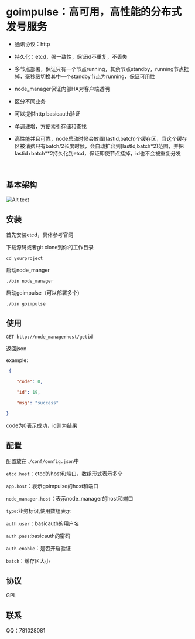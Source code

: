 # goimpulse：高可用，高性能的分布式发号服务

* 通讯协议：http

* 持久化：etcd，强一致性，保证id不重复，不丢失

* 多节点部署，保证只有一个节点running，其余节点standby，running节点挂掉，毫秒级切换其中一个standby节点为running，保证可用性

* node_manager保证内部HA对客户端透明

* 区分不同业务

* 可以提供http basicauth验证

* 单调递增，方便索引存储和查找

* 高性能并且可靠，node启动时候会放置[lastId,batch)个缓存区，当这个缓存区被消费只有batch/2长度时候，会自动扩容到[lastId,batch*2)范围，并把lastid+batch**2持久化到etcd，保证即使节点挂掉，id也不会被重复分发

  ​

## 基本架构

![Alt text](http://static.qiziwang.net/8BCBBC07-8E6D-444C-B1C2-AA78CD300E53.png)

## 安装

首先安装etcd，具体参考官网

下载源码或者git clone到你的工作目录

`cd yourproject`

启动node_manger

```./bin node_manager```

启动goimpulse（可以部署多个）

`./bin goimpulse`

## 使用

`GET http://node_managerhost/getid`

返回json 

example:

```json
 {

    "code": 0,

    "id": 19,

    "msg": "success"

}
```

code为0表示成功，id则为结果

## 配置

配置放在`./conf/config.json`中

`etcd.host`：etcd的host和端口，数组形式表示多个

`app.host`：表示goimpulse的host和端口

`node_manager.host`：表示node_manager的host和端口

`type`:业务标识,使用数组表示

`auth.user`：basicauth的用户名

`auth.pass`:basicauth的密码

`auth.enable`：是否开启验证

`batch`：缓存区大小

## 协议

GPL

## 联系

QQ：781028081

